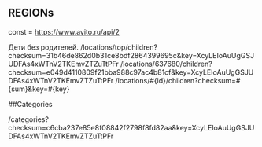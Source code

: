 
## REGIONs

const = https://www.avito.ru/api/2

Дети без родителей. 
/locations/top/children?checksum=31b46de862d0b31ce8bdf2864399695c&key=XcyLEIoAuUgGSJUDFAs4xWTnV2TKEmvZTZuTtPFr
/locations/637680/children?checksum=e049d4110809f21bba988c97ac4b81cf&key=XcyLEIoAuUgGSJUDFAs4xWTnV2TKEmvZTZuTtPFr
/locations/#{id}/children?checksum=#{sum}&key=#{key}

##Categories

/categories?checksum=c6cba237e85e8f08842f2798f8fd82aa&key=XcyLEIoAuUgGSJUDFAs4xWTnV2TKEmvZTZuTtPFr

